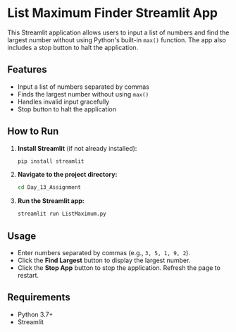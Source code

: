 # List Maximum Finder Streamlit App

This Streamlit application allows users to input a list of numbers and find the largest number without using Python's built-in `max()` function. The app also includes a stop button to halt the application.

## Features
- Input a list of numbers separated by commas
- Finds the largest number without using `max()`
- Handles invalid input gracefully
- Stop button to halt the application

## How to Run
1. **Install Streamlit** (if not already installed):
   ```bash
   pip install streamlit
   ```
2. **Navigate to the project directory:**
   ```bash
   cd Day_13_Assignment
   ```
3. **Run the Streamlit app:**
   ```bash
   streamlit run ListMaximum.py
   ```

## Usage
- Enter numbers separated by commas (e.g., `3, 5, 1, 9, 2`).
- Click the **Find Largest** button to display the largest number.
- Click the **Stop App** button to stop the application. Refresh the page to restart.

## Requirements
- Python 3.7+
- Streamlit 